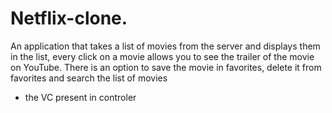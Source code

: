 # Netflix-clone.
An application that takes a list of movies from the server and displays them in the list, 
every click on a movie allows you to see the trailer of the movie on YouTube. 
There is an option to save the movie in favorites, delete it from favorites and search the list of movies

* the VC present in controler
